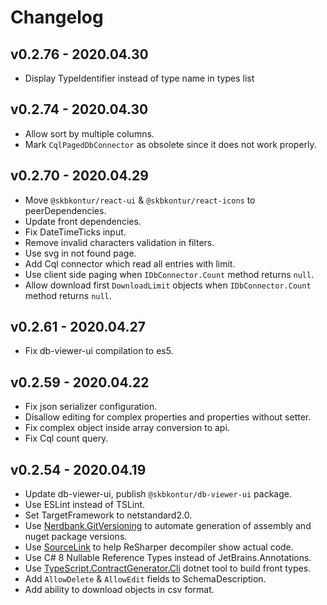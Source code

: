 # Changelog

## v0.2.76 - 2020.04.30
- Display TypeIdentifier instead of type name in types list

## v0.2.74 - 2020.04.30
- Allow sort by multiple columns.
- Mark `CqlPagedDbConnector` as obsolete since it does not work properly.

## v0.2.70 - 2020.04.29
- Move `@skbkontur/react-ui` & `@skbkontur/react-icons` to peerDependencies.
- Update front dependencies.
- Fix DateTimeTicks input.
- Remove invalid characters validation in filters.
- Use svg in not found page.
- Add Cql connector which read all entries with limit.
- Use client side paging when `IDbConnector.Count` method returns `null`.
- Allow download first `DownloadLimit` objects when `IDbConnector.Count` method returns `null`.

## v0.2.61 - 2020.04.27
- Fix db-viewer-ui compilation to es5.

## v0.2.59 - 2020.04.22
- Fix json serializer configuration.
- Disallow editing for complex properties and properties without setter.
- Fix complex object inside array conversion to api.
- Fix Cql count query.

## v0.2.54 - 2020.04.19
- Update db-viewer-ui, publish `@skbkontur/db-viewer-ui` package.
- Use ESLint instead of TSLint.
- Set TargetFramework to netstandard2.0.
- Use [Nerdbank.GitVersioning](https://github.com/dotnet/Nerdbank.GitVersioning) to automate generation of assembly and nuget package versions.
- Use [SourceLink](https://github.com/dotnet/sourcelink) to help ReSharper decompiler show actual code.
- Use C# 8 Nullable Reference Types instead of JetBrains.Annotations.
- Use [TypeScript.ContractGenerator.Cli](https://www.nuget.org/packages/SkbKontur.TypeScript.ContractGenerator.Cli) dotnet tool to build front types.
- Add `AllowDelete` & `AllowEdit` fields to SchemaDescription.
- Add ability to download objects in csv format.
